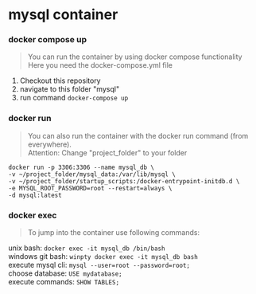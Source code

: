 # mysql container

### docker compose up

> You can run the container by using docker compose functionality<br/>
> Here you need the docker-compose.yml file<br/>

1. Checkout this repository
2. navigate to this folder "mysql"
2. run command `docker-compose up`

### docker run

> You can also run the container with the docker run command (from everywhere).<br/>
> Attention: Change "project_folder" to your folder<br/>

`docker run -p 3306:3306 --name mysql_db \`<br/>
`-v ~/project_folder/mysql_data:/var/lib/mysql \`<br/>
`-v ~/project_folder/startup_scripts:/docker-entrypoint-initdb.d \`<br/>
`-e MYSQL_ROOT_PASSWORD=root --restart=always \`<br/>
`-d mysql:latest`<br/>

### docker exec

> To jump into the container use following commands:<br/>

unix bash: `docker exec -it mysql_db /bin/bash`<br/>
windows git bash: `winpty docker exec -it mysql_db bash`<br/>
execute mysql cli: `mysql --user=root --password=root;`<br/>
choose database: `USE mydatabase;`<br/>
execute commands: `SHOW TABLES;`<br/>
